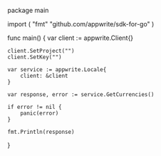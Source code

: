 package main

import (
    "fmt"
    "github.com/appwrite/sdk-for-go"
)

func main() {
    var client := appwrite.Client{}

    client.SetProject("")
    client.SetKey("")

    var service := appwrite.Locale{
        client: &client
    }

    var response, error := service.GetCurrencies()

    if error != nil {
        panic(error)
    }

    fmt.Println(response)
}
